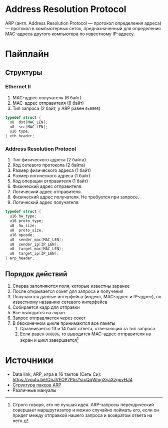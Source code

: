 # Address Resolution Protocol

ARP (англ. Address Resolution Protocol — протокол определения адреса)
— протокол в компьютерных сетях, предназначенный для определения
MAC-адреса другого компьютера по известному IP-адресу.

# Пайплайн

## Структуры

### Ethernet II

1. MAC-адрес получателя (6 байт)
2. MAC-адрес отправителя (6 байт)
3. Тип запроса (2 байт, у ARP равен `0x0806`)

```c
typedef struct {
  u8  dst[MAC_LEN];
  u8  src[MAC_LEN];
  u16 type;
} eth_header;
```

### Address Resolution Protocol

1. Тип физического адреса (2 байта)
2. Код сетевого протокола (2 байта)
3. Размер физического адреса (1 байт)
4. Размер логического адреса (1 байт)
5. Код операции отправителя (1 байт)
6. Физический адрес отправителя.
7. Логический адрес отправителя.
8. Физический адрес получателя. Не требуется при запросе.
9. Логический адрес получателя.

```c
typedef struct {
  u16 hw_type;
  u16 proto_type;
  u8  hw_size;
  u8  proto_size;
  u16 opcode;
  u8  sender_mac[MAC_LEN];
  u8  sender_ip[IP_LEN];
  u8  target_mac[MAC_LEN];
  u8  target_ip[IP_LEN];
} arp_header;
```

## Порядок действий

1. Сперва заполняются поля, которые известны заранее
2. После открывается сокет для запроса и получения
3. Получаются данные интерфейса (индекс, MAC-адрес и IP-адрес), по
   известному названию сетевого интерфейса
4. Собирается кадр для отправки
5. Все выводится на экран
6. Запрос отправляется через сокет
7. В бесконечном цикле принимаются все пакеты
   1. Сравнивается 13 и 14 байт ответа, отвечающий за тип запроса
   2. Если равен `0x0806`, то выводится MAC-адрес отправителя на экран
      и цикл завершается[^1]

# Источники

- Data link, ARP, игра в 16 тактов (Сеть Си): https://youtu.be/OnJVEOP7Pbs?si=QqWmgXyaXzgpyHJ4
- [Структура пакера ARP](https://ru.wikipedia.org/wiki/ARP#%D0%A1%D1%82%D1%80%D1%83%D0%BA%D1%82%D1%83%D1%80%D0%B0_%D0%BF%D0%B0%D0%BA%D0%B5%D1%82%D0%B0_ARP)
- Различные мануалы

[^1]: Строго говоря, это не лучшая идея. ARP-запросы переодический
    совершает маршрутизатор и можно случайно поймать его, если он
    придет между отправкой нашего запроса и возвратом ответа на него.
